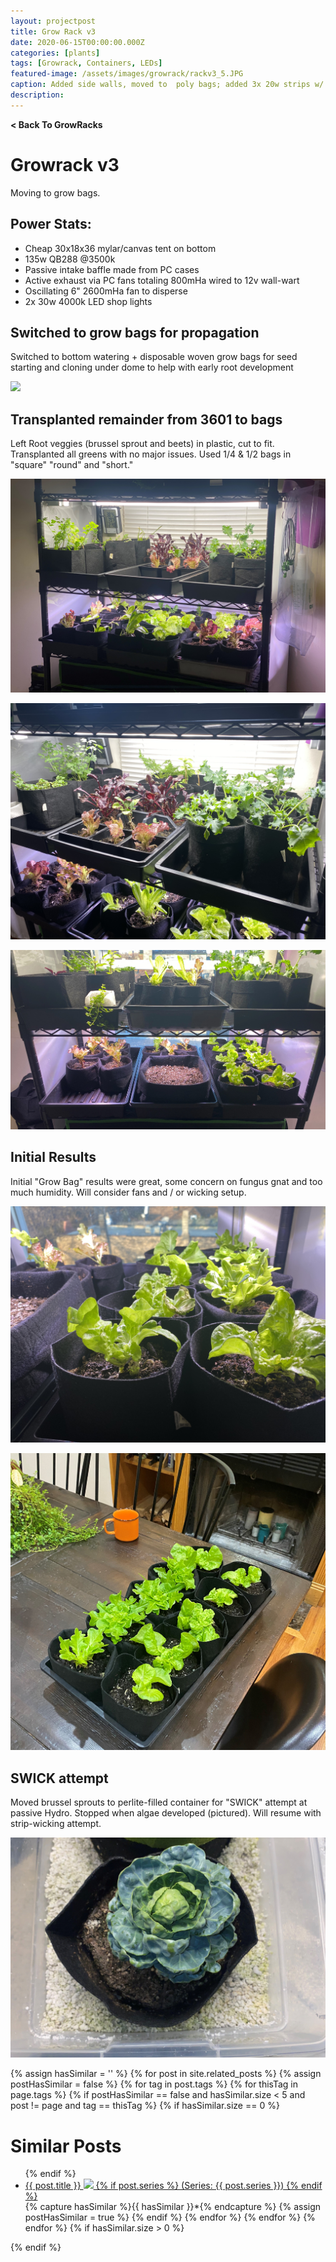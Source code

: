 ```yaml
---
layout: projectpost
title: Grow Rack v3
date: 2020-06-15T00:00:00.000Z
categories: [plants]
tags: [Growrack, Containers, LEDs]
featured-image: /assets/images/growrack/rackv3_5.JPG
caption: Added side walls, moved to  poly bags; added 3x 20w strips w/ 660nm diodes; moved old light to second shelf.
description: 
---
```

<a href='/growrack.html' style="text-decoration: none; font-weight: bolder;" class='breadcrumb'> < Back To GrowRacks</a>

# Growrack v3
Moving to grow bags.
 
## Power Stats:
- Cheap 30x18x36 mylar/canvas tent on bottom 
- 135w QB288 @3500k
- Passive intake baffle made from PC cases
- Active exhaust via PC fans totaling 800mHa wired to 12v wall-wart
- Oscillating 6" 2600mHa fan to disperse
- 2x 30w 4000k LED shop lights
 
## Switched to grow bags for propagation
 
Switched to bottom watering + disposable woven grow bags for seed starting and cloning under dome to help with early root development
 
<a data-fancybox="gallery" href="/assets/images/growrack/rackv3_1.JPG"><img class="projectimage" src="/assets/images/growrasck/rackv3_1.JPG"></a>
 
## Transplanted remainder from 3601 to bags
 
Left Root veggies (brussel sprout and beets) in plastic, cut to fit. Transplanted all greens with no major issues. Used 1/4 & 1/2 bags in "square" "round" and "short."
 
<a data-fancybox="gallery" href="/assets/images/growrack/rackv3_3.JPG"><img class="projectimage" src="/assets/images/growrack/rackv3_3.JPG"></a>
 
<a data-fancybox="gallery" href="/assets/images/growrack/rackv3_4.JPG"><img class="projectimage" src="/assets/images/growrack/rackv3_4.JPG"></a>
 
<a data-fancybox="gallery" href="/assets/images/growrack/rackv3_5.JPG"><img class="projectimage" src="/assets/images/growrack/rackv3_5.JPG"></a>
 
## Initial Results
 
Initial "Grow Bag" results were great, some concern on fungus gnat and too much humidity. Will consider fans and / or wicking setup.
 
<a data-fancybox="gallery" href="/assets/images/growrack/greens9.JPG"><img class="projectimage" src="/assets/images/growrack/greens9.JPG"></a>
 
<a data-fancybox="gallery" href="/assets/images/growrack/rackv3_2.JPG"><img class="projectimage" src="/assets/images/growrack/rackv3_2.JPG"></a>
 
## SWICK attempt
 
Moved brussel sprouts to perlite-filled container for "SWICK" attempt at passive Hydro.  Stopped when algae developed (pictured). Will resume with strip-wicking attempt.
 
<a data-fancybox="gallery" href="/assets/images/growrack/rackv3_6.JPG"><img class="projectimage" src="/assets/images/growrack/rackv3_6.JPG"></a>
 
{% assign hasSimilar = '' %}
{% for post in site.related_posts %}
{% assign postHasSimilar = false %}
{% for tag in post.tags %}
{% for thisTag in page.tags %}
{% if postHasSimilar == false and hasSimilar.size < 5 and post != page and tag == thisTag %}
{% if hasSimilar.size == 0 %}
# Similar Posts
<ul>
{% endif %}
<li class="relatedPost">
<a href="{{ site.url }}{{ post.url }}">{{ post.title }}
<img src="{{ post.featured-image }}" class='postlistimage' />
{% if post.series %}
(Series: {{ post.series }})
{% endif %}
</a>
</li>
{% capture hasSimilar %}{{ hasSimilar }}*{% endcapture %}
{% assign postHasSimilar = true %}
{% endif %}
{% endfor %}
{% endfor %}
{% endfor %}
{% if hasSimilar.size > 0 %}
</ul>
{% endif %}
